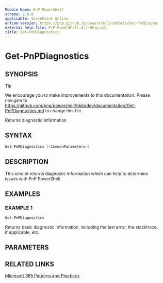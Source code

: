 ```yaml
---
Module Name: PnP.PowerShell
schema: 2.0.0
applicable: SharePoint Online
online version: https://pnp.github.io/powershell/cmdlets/Get-PnPDiagnostics.html
external help file: PnP.PowerShell.dll-Help.xml
title: Get-PnPDiagnostics
---
```

  
# Get-PnPDiagnostics

## SYNOPSIS

> [!TIP]
> We encourage you to make improvements to this documentation. Please navigate to https://github.com/pnp/powershell/blob/dev/documentation/Get-PnPDiagnostics.md to change this file.

Returns diagnostic information

## SYNTAX

```powershell
Get-PnPDiagnostics [<CommonParameters>]
```

## DESCRIPTION
This cmdlet returns diagnostic information which can help to determine issues with PnP PowerShell

## EXAMPLES

### EXAMPLE 1
```powershell
Get-PnPDiagnostics
```

Returns basic diagnostic information, including the last error, the stacktrace, if applicable, etc.

## PARAMETERS


## RELATED LINKS

[Microsoft 365 Patterns and Practices](https://aka.ms/m365pnp)


